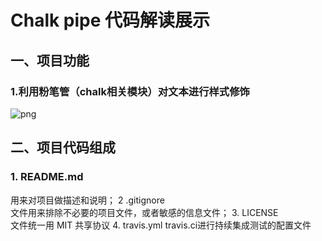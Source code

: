 # Chalk pipe 代码解读展示
## 一、项目功能
### 1.利用粉笔管（chalk相关模块）对文本进行样式修饰
![png](../screenhot.png)
## 二、项目代码组成
### 1. README.md  
用来对项目做描述和说明；
2 .gitignore  
文件用来排除不必要的项目文件，或者敏感的信息文件；
3. LICENSE  
文件统一用 MIT 共享协议
4. travis.yml
travis.ci进行持续集成测试的配置文件

